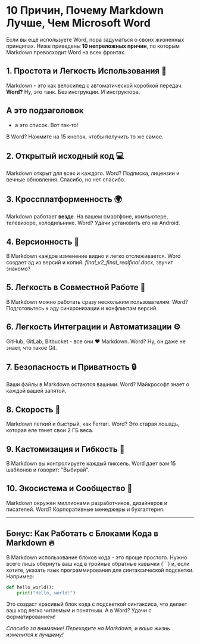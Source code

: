 # 10 Причин, Почему Markdown Лучше, Чем Microsoft Word

Если вы ещё используете Word, пора задуматься о своих жизненных принципах. Ниже приведены **10 непреложных причин**, по которым Markdown превосходит Word на всех фронтах.

## 1. Простота и Легкость Использования 🚀

Markdown - это как велосипед с автоматической коробкой передач. **Word?** Ну, это танк. Без инструкции. И инструктора.

## А это подзаголовок
- а это список. Вот так-то!

В Word? Нажмите на 15 кнопок, чтобы получить то же самое.

## 2. Открытый исходный код 💻

Markdown открыт для всех и каждого. Word? Подписка, лицензии и вечные обновления. Спасибо, но нет спасибо.

## 3. Кроссплатформенность 🌍

Markdown работает **везде**. На вашем смартфоне, компьютере, телевизоре, холодильнике. Word? Удачи установить его на Android.

## 4. Версионность 🔄

В Markdown каждое изменение видно и легко отслеживается. Word создает ад из версий и копий. *final_v2_final_realfinal.docx*, звучит знакомо?

## 5. Легкость в Совместной Работе 👫

В Markdown можно работать сразу нескольким пользователям. Word? Подготовьтесь к аду синхронизации и конфликтам версий.

## 6. Легкость Интеграции и Автоматизации ⚙️

GitHub, GitLab, Bitbucket - все они ❤️ Markdown. Word? Ну, он даже не знает, что такое Git.

## 7. Безопасность и Приватность 🔒

Ваши файлы в Markdown остаются вашими. Word? Майкрософт знает о каждой вашей запятой.

## 8. Скорость 🚄

Markdown легкий и быстрый, как Ferrari. Word? Это старая лошадь, которая еле тянет свои 2 ГБ веса.

## 9. Кастомизация и Гибкость 🎨

В Markdown вы контролируете каждый пиксель. Word дает вам 15 шаблонов и говорит: "Выбирай".

## 10. Экосистема и Сообщество 👥

Markdown окружен миллионами разработчиков, дизайнеров и писателей. Word? Корпоративные менеджеры и бухгалтерия.

---

## Бонус: Как Работать с Блоками Кода в Markdown 🔥

В Markdown использование блоков кода - это проще простого. Нужно всего лишь обернуть ваш код в тройные обратные кавычки (```) и, если хотите, указать язык программирования для синтаксической подсветки. Например:

```python
def hello_world():
    print("Hello, world!")
```

Это создаст красивый блок кода с подсветкой синтаксиса, что делает ваш код легко читаемым и понятным. А в Word? Удачи с форматированием!

*Спасибо за внимание! Переходите на Markdown, и ваша жизнь изменится к лучшему!*
